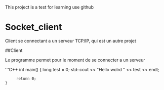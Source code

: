 This project is a test for learning use github

# Socket_client


Client se connectant a un serveur TCP/IP, qui est un autre projet

##Client

  Le programme permet pour le moment de se connecter a un serveur


'''C++
    int main()
    {
        long test = 0;
        std::cout << "Hello wolrd " << test << endl;
      
         retunn 0;
    }
